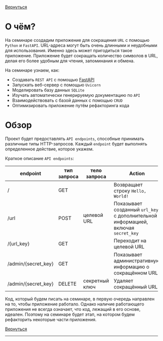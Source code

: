 [Вернуться][main]

# О чём?

На семинаре создадим приложение для сокращения `URL` с помощью `Python` и `FastAPI`.
URL-адреса могут быть очень длинными и неудобными для использования.
Именно здесь может пригодиться такое приложение.
Приложение будет сокращать количество символов в URL,
делая его более удобным для чтения, запоминания и обмена.

На семинаре узнаем, как:

- Создавать `REST API` с помощью [FastAPI][fastapi]
- Запускать веб-сервер с помощью `Uvicorn`
- Моделировать базу данных `SQLite`
- Изучать автоматически генерируемую документацию по `API`
- Взаимодействовать с базой данных с помощью `CRUD`
- Оптимизировать приложение путём рефакторинга кода

# Обзор

Проект будет предоставлять `API endpoints`, способные принимать различные типы HTTP-запросов.
Каждый `endpoint` будет выполнять определенное действие, которое укажем.

Краткое описание `API endpoints`:

| endpoint            | тип запроса | тело запроса   | Action                                                                            |
|---------------------|-------------|----------------|-----------------------------------------------------------------------------------|
| /                   | GET         |                | Возвращает строку `Hello, World!`                                                 |
| /url                | POST        | целевой URL    | Показывает созданный `url_key` с дополнительной информацией, включая `secret_key` |
| /{url_key}          | GET         |                | Переходит на целевой URL                                                          |
| /admin/{secret_key} | GET         |                | Показывает административную информацию о сокращённом URL                          |
| /admin/{secret_key} | DELETE      | секретный ключ | Удаляет сокращённый URL                                                           |

Код, который будем писать на семинаре, в первую очередь направлен на то, чтобы приложение работало.
Однако наличие работающего приложения не всегда означает, что код, лежащий в его основе, идеален.
Поэтому на семинаре будет этап, на котором будем рефакторить некоторые части приложения.

[Вернуться][main]

---

[main]: ../../README.md "содержание"

[fastapi]: https://fastapi.tiangolo.com/ "fastapi"
